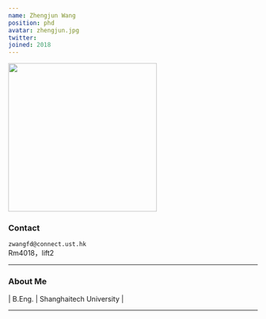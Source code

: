 ```yaml
---
name: Zhengjun Wang
position: phd
avatar: zhengjun.jpg
twitter:
joined: 2018
---
```


<img width="300" src="{{site.baseurl}}/images/people/{{page.avatar}}" data-action="zoom">

### Contact

<i class="fa fa-envelope-o"></i>  `zwangfd@connect.ust.hk`<br>
<i class="fa fa-building"></i> Rm4018，lift2 <br>

<hr>

### About Me 

| B.Eng. | Shanghaitech University |

<hr>


